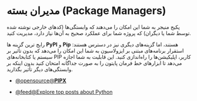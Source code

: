 # مدیران بسته (Package Managers)

پکیج منیجر به شما این امکان را می‌دهند که وابستگی‌ها (کدهای خارجی نوشته شده توسط شما یا دیگران) که پروژه شما برای عملکرد صحیح به آن‌ها نیاز دارد، مدیریت کنید.

رایج ترین گزینه ها **PyPI** و **Pip** هستند، اما گزینه‌های دیگری نیز در دسترس هستند:
استقرار برنامه‌های مبتنی بر ایزولاسیون به شما این امکان را می‌دهد که بدون تأثیر بر سیستم یا کتابخانه‌های PIP کاربر، اپلیکیشن‌ها را راه‌اندازی کنید. این قابلیت به شما اجازه می‌دهد تا ابزارهای خط فرمان پایتون را به صورت جداگانه امتحان کنید بدون اینکه بر وابستگی‌های دیگر تأثیر بگذارید.
- [@opensource@**PIPX**](https://github.com/pypa/pipx)

- [@feed@Explore top posts about Python](https://app.daily.dev/tags/python?ref=roadmapsh)
